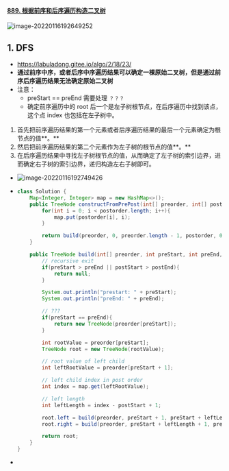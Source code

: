 #### [889. 根据前序和后序遍历构造二叉树](https://leetcode-cn.com/problems/construct-binary-tree-from-preorder-and-postorder-traversal/)

![image-20220116192649252](https://raw.githubusercontent.com/TWDH/Leetcode-From-Zero/pictures/img/image-20220116192649252.png)

## 1. DFS

- https://labuladong.gitee.io/algo/2/18/23/
- **通过前序中序，或者后序中序遍历结果可以确定一棵原始二叉树，但是通过前序后序遍历结果无法确定原始二叉树**
- 注意：
  - preStart == preEnd 需要处理 `？？？`
  - 确定前序遍历中的 root 后一个是左子树根节点，在后序遍历中找到该点，这个点 index 也包括在左子树中。

1. 首先把前序遍历结果的第一个元素或者后序遍历结果的最后一个元素确定为根节点的值**。**
2. 然后把前序遍历结果的第二个元素作为左子树的根节点的值**。**
3. 在后序遍历结果中寻找左子树根节点的值，从而确定了左子树的索引边界，进而确定右子树的索引边界，递归构造左右子树即可。

- ![image-20220116192749426](https://raw.githubusercontent.com/TWDH/Leetcode-From-Zero/pictures/img/image-20220116192749426.png)

- ```java
  class Solution {
      Map<Integer, Integer> map = new HashMap<>();
      public TreeNode constructFromPrePost(int[] preorder, int[] postorder) {
          for(int i = 0; i < postorder.length; i++){
              map.put(postorder[i], i);
          }
  
          return build(preorder, 0, preorder.length - 1, postorder, 0, postorder.length - 1);
      }
  
      public TreeNode build(int[] preorder, int preStart, int preEnd, int[] postorder, int postStart, int postEnd){
          // recursive exit
          if(preStart > preEnd || postStart > postEnd){
              return null;
          }
  
          System.out.println("prestart: " + preStart);
          System.out.println("preEnd: " + preEnd);
  
          // ???
          if(preStart == preEnd){
              return new TreeNode(preorder[preStart]);
          }
  
          int rootValue = preorder[preStart];
          TreeNode root = new TreeNode(rootValue);
  
          // root value of left child
          int leftRootValue = preorder[preStart + 1];
  
          // left child index in post order
          int index = map.get(leftRootValue);
  
          // left length
          int leftLength = index - postStart + 1;
  
          root.left = build(preorder, preStart + 1, preStart + leftLength, postorder, postStart, index);
          root.right = build(preorder, preStart + leftLength + 1, preEnd, postorder, index + 1, postEnd);
  
          return root;
      }
  }
  ```

- 